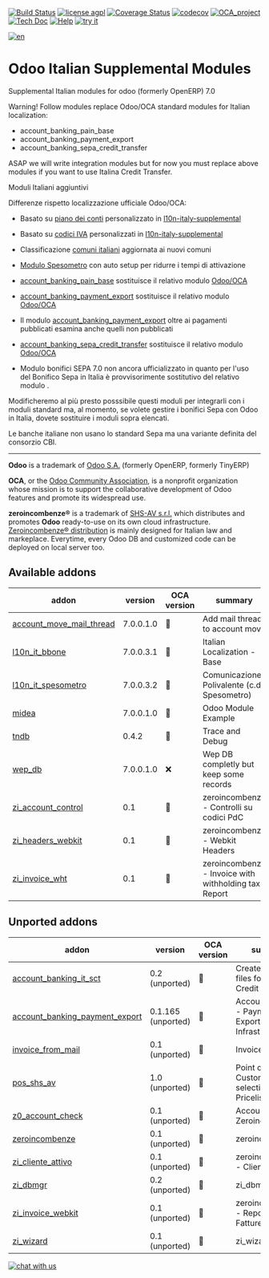 [![Build Status](https://travis-ci.org/zeroincombenze/l10n-italy-supplemental.svg?branch=7.0)](https://travis-ci.org/zeroincombenze/l10n-italy-supplemental)
[![license agpl](https://img.shields.io/badge/licence-AGPL--3-blue.svg)](http://www.gnu.org/licenses/agpl-3.0.html)
[![Coverage Status](https://coveralls.io/repos/github/zeroincombenze/l10n-italy-supplemental/badge.svg?branch=7.0)](https://coveralls.io/github/zeroincombenze/l10n-italy-supplemental?branch=7.0)
[![codecov](https://codecov.io/gh/zeroincombenze/l10n-italy-supplemental/branch/7.0/graph/badge.svg)](https://codecov.io/gh/zeroincombenze/l10n-italy-supplemental/branch/7.0)
[![OCA_project](http://www.zeroincombenze.it/wp-content/uploads/ci-ct/prd/button-oca-7.svg)](https://github.com/OCA/l10n-italy-supplemental/tree/7.0)
[![Tech Doc](http://www.zeroincombenze.it/wp-content/uploads/ci-ct/prd/button-docs-7.svg)](http://wiki.zeroincombenze.org/en/Odoo/7.0/dev)
[![Help](http://www.zeroincombenze.it/wp-content/uploads/ci-ct/prd/button-help-7.svg)](http://wiki.zeroincombenze.org/en/Odoo/7.0/man/FI)
[![try it](http://www.zeroincombenze.it/wp-content/uploads/ci-ct/prd/button-try-it-7.svg)](http://erp7.zeroincombenze.it)










































[![en](http://www.shs-av.com/wp-content/en_US.png)](http://wiki.zeroincombenze.org/it/Odoo/7.0/man)

Odoo Italian Supplemental Modules
=================================

Supplemental Italian modules for odoo (formerly OpenERP) 7.0

Warning! Follow modules replace Odoo/OCA standard modules for Italian localization:
- account_banking_pain_base
- account_banking_payment_export
- account_banking_sepa_credit_transfer

ASAP we will write integration modules but for now you must replace above modules if you want to use Italina Credit Transfer.



Moduli Italiani aggiuntivi

Differenze rispetto localizzazione ufficiale Odoo/OCA:

- Basato su [piano dei conti](https://www.zeroincombenze.it/il-piano-dei-conti-2/) personalizzato  in [l10n-italy-supplemental](https://github.com/zeroincombenze/l10n-italy-supplemental/tree/7.0/l10n_it_fiscal)
- Basato su [codici IVA](http://wiki.zeroincombenze.org/it/Odoo/7.0/man/codici_IVA) personalizzati in [l10n-italy-supplemental](https://github.com/zeroincombenze/l10n-italy-supplemental/tree/7.0/l10n_it_fiscal)
- Classificazione [comuni italiani](http://www.shs-av.com/variazione-denominazione-comuni-italiani-2014/) aggiornata ai nuovi comuni
- [Modulo Spesometro](https://github.com/zeroincombenze/l10n-italy-supplemental/tree/7.0/l10n_it_spesometro) con auto setup per ridurre i tempi di attivazione
- [account_banking_pain_base](https://github.com/zeroincombenze/l10n-italy-supplemental/tree/7.0/account_banking_pain_base) sostituisce il relativo modulo [Odoo/OCA](https://github.com/OCA/bank-payment/tree/7.0/account_banking_pain_base)
- [account_banking_payment_export](https://github.com/zeroincombenze/l10n-italy-supplemental/tree/7.0/account_banking_payment_export) sostituisce il relativo modulo [Odoo/OCA](https://github.com/OCA/bank-payment/tree/7.0/account_banking_payment_export)
- Il modulo [account_banking_payment_export](https://github.com/zeroincombenze/l10n-italy-supplemental/tree/7.0/account_banking_payment_export) oltre ai pagamenti pubblicati esamina anche quelli non pubblicati
- [account_banking_sepa_credit_transfer](https://github.com/zeroincombenze/l10n-italy-supplemental/tree/7.0/account_banking_sepa_credit_transfer) sostituisce il relativo modulo [Odoo/OCA](https://github.com/OCA/bank-payment/tree/7.0/account_banking_sepa_credit_transfer)

- Modulo bonifici SEPA 7.0 non ancora ufficializzato in quanto per l'uso del Bonifico Sepa in Italia è provvisorimente sostitutivo del relativo modulo .

Modificheremo al più presto posssibile questi moduli per integrarli con i moduli standard ma, al momento, se volete gestire i bonifici Sepa con Odoo in Italia, dovete sostituire i moduli sopra elencati.

Le banche italiane non usano lo standard Sepa ma una variante definita del consorzio CBI.


[//]: # (copyright)

----

**Odoo** is a trademark of [Odoo S.A.](https://www.odoo.com/) (formerly OpenERP, formerly TinyERP)

**OCA**, or the [Odoo Community Association](http://odoo-community.org/), is a nonprofit organization whose
mission is to support the collaborative development of Odoo features and
promote its widespread use.

**zeroincombenze®** is a trademark of [SHS-AV s.r.l.](http://www.shs-av.com/)
which distributes and promotes **Odoo** ready-to-use on its own cloud infrastructure.
[Zeroincombenze® distribution](http://wiki.zeroincombenze.org/en/Odoo)
is mainly designed for Italian law and markeplace.
Everytime, every Odoo DB and customized code can be deployed on local server too.

[//]: # (end copyright)





[//]: # (addons)


Available addons
----------------
addon | version | OCA version | summary
--- | --- | --- | ---
[account_move_mail_thread](account_move_mail_thread/) | 7.0.0.1.0 | :repeat: | Add mail thread to account move
[l10n_it_bbone](l10n_it_bbone/) | 7.0.0.3.1 | :repeat: | Italian Localization - Base
[l10n_it_spesometro](l10n_it_spesometro/) | 7.0.0.3.2 | :repeat: | Comunicazione Polivalente (c.d. Spesometro)
[midea](midea/) | 7.0.0.1.0 | :repeat: | Odoo Module Example
[tndb](tndb/) | 0.4.2 | :repeat: | Trace and Debug
[wep_db](wep_db/) | 7.0.0.1.0 | :x: | Wep DB completly but keep some records
[zi_account_control](zi_account_control/) | 0.1 | :repeat: | zeroincombenze - Controlli su codici PdC
[zi_headers_webkit](zi_headers_webkit/) | 0.1 | :repeat: | zeroincombenze - Webkit Headers
[zi_invoice_wht](zi_invoice_wht/) | 0.1 | :repeat: | zeroincombenze - Invoice with withholding tax Report


Unported addons
---------------
addon | version | OCA version | summary
--- | --- | --- | ---
[account_banking_it_sct](account_banking_it_sct/) | 0.2 (unported) | :repeat: | Create SEPA XML files for Italian Credit Transfers
[account_banking_payment_export](account_banking_payment_export/) | 0.1.165 (unported) | :repeat: | Account Banking - Payments Export Infrastructure
[invoice_from_mail](invoice_from_mail/) | 0.1 (unported) | :repeat: | Invoice from mail
[pos_shs_av](pos_shs_av/) | 1.0 (unported) | :repeat: | Point of Sale with Customer selection, Pricelist
[z0_account_check](z0_account_check/) | 0.1 (unported) | :repeat: | Account check by Zeroincombenze
[zeroincombenze](zeroincombenze/) | 0.1 (unported) | :repeat: | zeroincombenze®
[zi_cliente_attivo](zi_cliente_attivo/) | 0.1 (unported) | :repeat: | zeroincombenze - Cliente Attivo
[zi_dbmgr](zi_dbmgr/) | 0.2 (unported) | :repeat: | zi_dbmgr
[zi_invoice_webkit](zi_invoice_webkit/) | 0.1 (unported) | :repeat: | zeroincombenze - Report Webkit Fatture
[zi_wizard](zi_wizard/) | 0.1 (unported) | :repeat: | zi_wizard

[//]: # (end addons)

[![chat with us](https://www.shs-av.com/wp-content/chat_with_us.gif)](https://tawk.to/85d4f6e06e68dd4e358797643fe5ee67540e408b)
